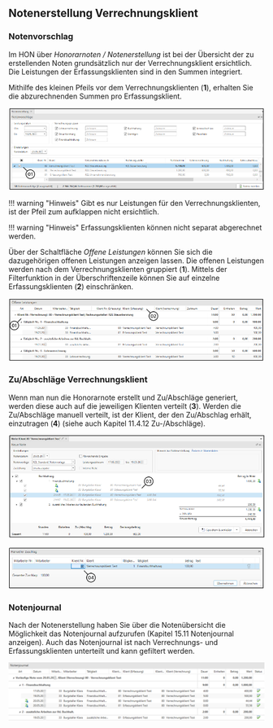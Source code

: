 ## Notenerstellung Verrechnungsklient

### Notenvorschlag

Im HON über *Honorarnoten / Notenerstellung* ist bei der Übersicht der
zu erstellenden Noten grundsätzlich nur der Verrechnungsklient
ersichtlich. Die Leistungen der Erfassungsklienten sind in den Summen
integriert.

Mithilfe des kleinen Pfeils vor dem Verrechnungsklienten (**1**),
erhalten Sie die abzurechnenden Summen pro Erfassungsklient.


![](<img/image120.png>)

!!! warning "Hinweis"
    Gibt es nur Leistungen für den Verrechnungsklienten, ist der Pfeil zum
    aufklappen nicht ersichtlich.

!!! warning "Hinweis"
    Erfassungsklienten können nicht separat abgerechnet werden.

Über der Schaltfläche *Offene Leistungen* können Sie sich die
dazugehörigen offenen Leistungen anzeigen lassen. Die offenen Leistungen
werden nach dem Verrechnungsklienten gruppiert (**1**). Mittels der
Filterfunktion in der Überschriftenzeile können Sie auf einzelne
Erfassungsklienten (**2**) einschränken.


![](<img/image121.png>)

### Zu/Abschläge Verrechnungsklient

Wenn man nun die Honorarnote erstellt und Zu/Abschläge generiert, werden
diese auch auf die jeweiligen Klienten verteilt (**3**). Werden die
Zu/Abschläge manuell verteilt, ist der Klient, der den Zu/Abschlag
erhält, einzutragen (**4**) (siehe auch Kapitel 11.4.12 Zu-/Abschläge).


![](<img/image122.png>)



![](<img/image123.png>)

### Notenjournal

Nach der Notenerstellung haben Sie über die Notenübersicht die
Möglichkeit das Notenjournal aufzurufen (Kapitel 15.11 Notenjournal
anzeigen). Auch das Notenjournal ist nach Verrechnungs- und
Erfassungsklienten unterteilt und kann gefiltert werden.


![](<img/image124.png>)